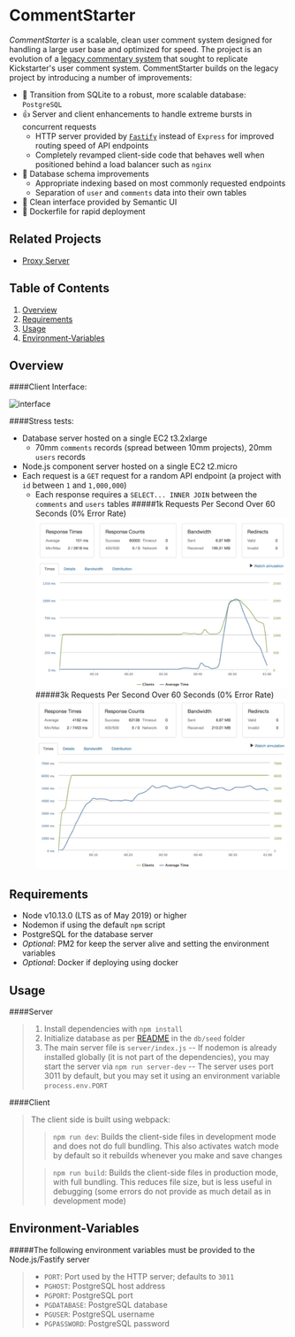 # CommentStarter

*CommentStarter* is a scalable, clean user comment system designed for handling a large user base and optimized for speed. The project is an evolution of a [legacy commentary system](https://github.com/hr-team-jacob/comments-service) that sought to replicate Kickstarter's user comment system. CommentStarter builds on the legacy project by introducing a number of improvements:
- 🚀 Transition from SQLite to a robust, more scalable database: `PostgreSQL`
- 👍 Server and client enhancements to handle extreme bursts in concurrent requests
  - HTTP server provided by [`Fastify`](https://www.fastify.io/) instead of `Express` for improved routing speed of API endpoints
  - Completely revamped client-side code that behaves well when positioned behind a load balancer such as `nginx`
- 🎯 Database schema improvements
  - Appropriate indexing based on most commonly requested endpoints
  - Separation of `user` and `comments` data into their own tables
- 🎨 Clean interface provided by Semantic UI
- 🚢 Dockerfile for rapid deployment

## Related Projects

- [Proxy Server](https://github.com/hrnycjenga/punchstarter-proxy-zackzeyu)

## Table of Contents

1. [Overview](#overview)
1. [Requirements](#requirements)
1. [Usage](#Usage)
1. [Environment-Variables](#environment-variables)

## Overview

####Client Interface:

![interface](screenshots/interface.gif)

####Stress tests:
- Database server hosted on a single EC2 t3.2xlarge
  - 70mm `comments` records (spread between 10mm projects), 20mm `users` records
- Node.js component server hosted on a single EC2 t2.micro
- Each request is a `GET` request for a random API endpoint (a project with `id` between `1` and `1,000,000`)
  - Each response requires a `SELECT... INNER JOIN` between the `comments` and `users` tables
#####1k Requests Per Second Over 60 Seconds (0% Error Rate)
![1000 RPS](screenshots/1000rps.jpg)
#####3k Requests Per Second Over 60 Seconds (0% Error Rate)
![3000 RPS](screenshots/3000rps.jpg)

## Requirements

- Node v10.13.0 (LTS as of May 2019) or higher
- Nodemon if using the default `npm` script
- PostgreSQL for the database server
- *Optional*: PM2 for keep the server alive and setting the environment variables
- *Optional*: Docker if deploying using docker

## Usage

####Server
> 1. Install dependencies with `npm install`
> 1. Initialize database as per [README](db/seed/README.md) in the `db/seed` folder
> 1. The main server file is `server/index.js`
> -- If nodemon is already installed globally (it is not part of the dependencies), you may start the server via `npm run server-dev`
> -- The server uses port 3011 by default, but you may set it using an environment variable `process.env.PORT`

####Client
> The client side is built using webpack:
>> `npm run dev`: Builds the client-side files in development mode and does not do full bundling. This also activates watch mode by default so it rebuilds whenever you make and save changes
>
>> `npm run build`: Builds the client-side files in production mode, with full bundling. This reduces file size, but is less useful in debugging (some errors do not provide as much detail as in development mode)

## Environment-Variables

#####The following environment variables must be provided to the Node.js/Fastify server
> - `PORT`: Port used by the HTTP server; defaults to `3011` 
> - `PGHOST`: PostgreSQL host address 
> - `PGPORT`: PostgreSQL port 
> - `PGDATABASE`: PostgreSQL database 
> - `PGUSER`: PostgreSQL username 
> - `PGPASSWORD`: PostgreSQL password 